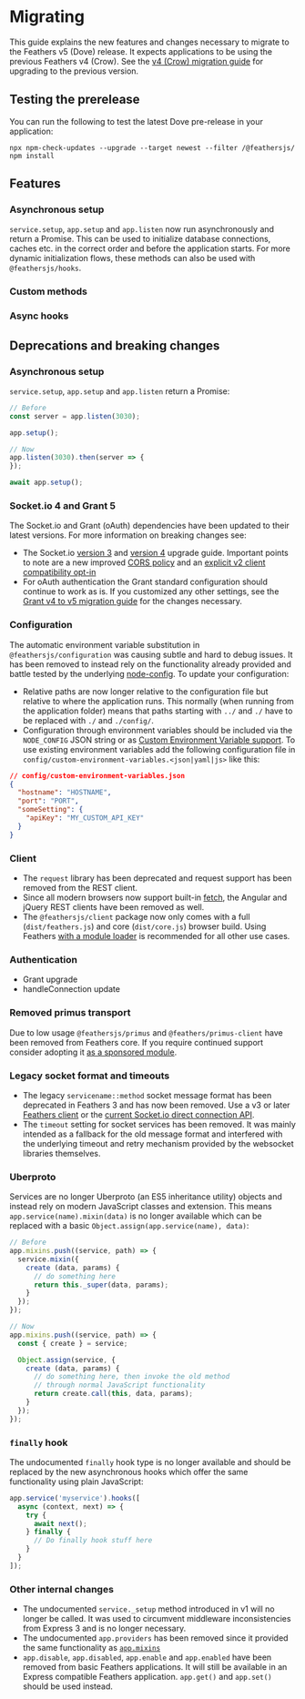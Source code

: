 # Migrating

This guide explains the new features and changes necessary to migrate to the Feathers v5 (Dove) release. It expects applications to be using the previous Feathers v4 (Crow). See the [v4 (Crow) migration guide](https://crow.docs.feathersjs.com/guides/migrating.html) for upgrading to the previous version.

## Testing the prerelease

You can run the following to test the latest Dove pre-release in your application:

```
npx npm-check-updates --upgrade --target newest --filter /@feathersjs/
npm install
```

## Features

### Asynchronous setup

`service.setup`, `app.setup` and `app.listen` now run asynchronously and return a Promise. This can be used to initialize database connections, caches etc. in the correct order and before the application starts. For more dynamic initialization flows, these methods can also be used with `@feathersjs/hooks`.

### Custom methods

### Async hooks

## Deprecations and breaking changes

### Asynchronous setup

`service.setup`, `app.setup` and `app.listen` return a Promise:

```js
// Before
const server = app.listen(3030);

app.setup();

// Now
app.listen(3030).then(server => {
});

await app.setup();
```

### Socket.io 4 and Grant 5

The Socket.io and Grant (oAuth) dependencies have been updated to their latest versions. For more information on breaking changes see:

- The Socket.io [version 3](https://socket.io/docs/v3/migrating-from-2-x-to-3-0/index.html#How-to-upgrade-an-existing-production-deployment) and [version 4](https://socket.io/docs/v3/migrating-from-3-x-to-4-0/) upgrade guide. Important points to note are a new improved [CORS policy](https://socket.io/docs/v3/migrating-from-2-x-to-3-0/index.html#CORS-handling) and an [explicit v2 client compatibility opt-in](https://socket.io/docs/v3/migrating-from-2-x-to-3-0/index.html#How-to-upgrade-an-existing-production-deployment)
- For oAuth authentication the Grant standard configuration should continue to work as is. If you customized any other settings, see the [Grant v4 to v5 migration guide](https://github.com/simov/grant/blob/master/MIGRATION.md) for the changes necessary.

### Configuration

The automatic environment variable substitution in `@feathersjs/configuration` was causing subtle and hard to debug issues. It has been removed to instead rely on the functionality already provided and battle tested by the underlying [node-config](https://github.com/lorenwest/node-config). To update your configuration:

- Relative paths are now longer relative to the configuration file but relative to where the application runs. This normally (when running from the application folder) means that paths starting with `../` and `./` have to be replaced with `./` and `./config/`.
- Configuration through environment variables should be included via the `NODE_CONFIG` JSON string or as [Custom Environment Variable support](https://github.com/lorenwest/node-config/wiki/Environment-Variables#custom-environment-variables). To use existing environment variables add the following configuration file in `config/custom-environment-variables.<json|yaml|js>` like this:

```json
// config/custom-environment-variables.json
{
  "hostname": "HOSTNAME",
  "port": "PORT",
  "someSetting": {
    "apiKey": "MY_CUSTOM_API_KEY"
  }
}
```

### Client

- The `request` library has been deprecated and request support has been removed from the REST client.
- Since all modern browsers now support built-in [fetch](https://developer.mozilla.org/en-US/docs/Web/API/Fetch_API), the Angular and jQuery REST clients have been removed as well.
- The `@feathersjs/client` package now only comes with a full (`dist/feathers.js`) and core (`dist/core.js`) browser build. Using Feathers [with a module loader](../api/client.md#module-loaders) is recommended for all other use cases.

### Authentication

- Grant upgrade
- handleConnection update

### Removed primus transport

Due to low usage `@feathersjs/primus` and `@feathers/primus-client` have been removed from Feathers core. If you require continued support consider adopting it [as a sponsored module](https://github.com/sponsors/daffl).

### Legacy socket format and timeouts

- The legacy `servicename::method` socket message format has been deprecated in Feathers 3 and has now been removed. Use a v3 or later [Feathers client]() or the [current Socket.io direct connection API]().
- The `timeout` setting for socket services has been removed. It was mainly intended as a fallback for the old message format and interfered with the underlying timeout and retry mechanism provided by the websocket libraries themselves.

### Uberproto

Services are no longer Uberproto (an ES5 inheritance utility) objects and instead rely on modern JavaScript classes and extension. This means `app.service(name).mixin(data)` is no longer available which can be replaced with a basic `Object.assign(app.service(name), data)`:

```js
// Before
app.mixins.push((service, path) => {
  service.mixin({
    create (data, params) {
      // do something here
      return this._super(data, params);
    }
  });
});

// Now
app.mixins.push((service, path) => {
  const { create } = service;

  Object.assign(service, {
    create (data, params) {
      // do something here, then invoke the old method
      // through normal JavaScript functionality
      return create.call(this, data, params);
    }
  });
});
```

### `finally` hook

The undocumented `finally` hook type is no longer available and should be replaced by the new asynchronous hooks which offer the same functionality using plain JavaScript:

```js
app.service('myservice').hooks([
  async (context, next) => {
    try {
      await next();
    } finally {
      // Do finally hook stuff here
    }
  }
]);
```

### Other internal changes

- The undocumented `service._setup` method introduced in v1 will no longer be called. It was used to circumvent middleware inconsistencies from Express 3 and is no longer necessary.
- The undocumented `app.providers` has been removed since it provided the same functionality as [`app.mixins`]()
- `app.disable`, `app.disabled`, `app.enable` and `app.enabled` have been removed from basic Feathers applications. It will still be available in an Express compatible Feathers application. `app.get()` and `app.set()` should be used instead.
